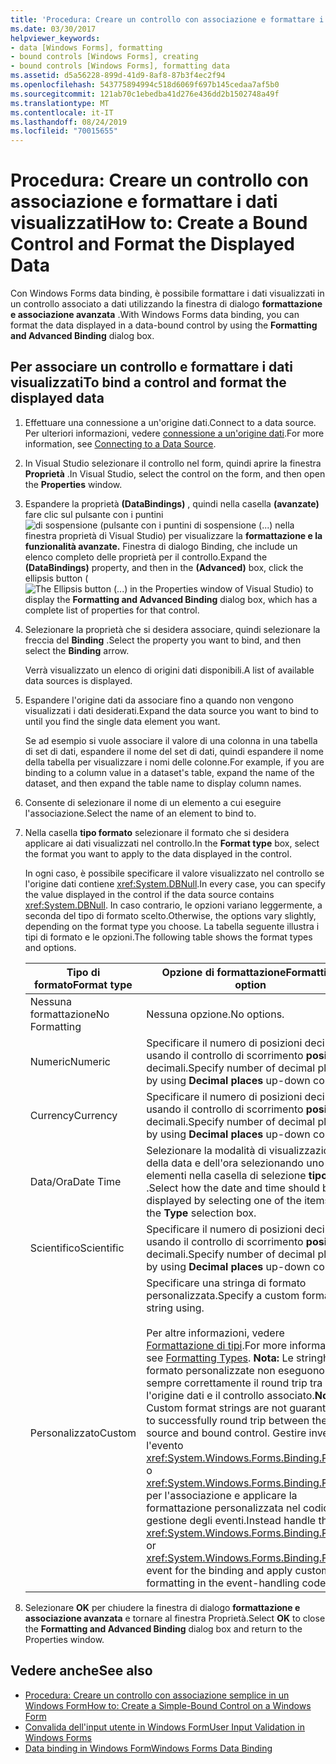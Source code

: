 ```yaml
---
title: 'Procedura: Creare un controllo con associazione e formattare i dati visualizzati'
ms.date: 03/30/2017
helpviewer_keywords:
- data [Windows Forms], formatting
- bound controls [Windows Forms], creating
- bound controls [Windows Forms], formatting data
ms.assetid: d5a56228-899d-41d9-8af8-87b3f4ec2f94
ms.openlocfilehash: 543775894994c518d6069f697b145cedaa7af5b0
ms.sourcegitcommit: 121ab70c1ebedba41d276e436dd2b1502748a49f
ms.translationtype: MT
ms.contentlocale: it-IT
ms.lasthandoff: 08/24/2019
ms.locfileid: "70015655"
---
```

# <a name="how-to-create-a-bound-control-and-format-the-displayed-data"></a><span data-ttu-id="aefe0-102">Procedura: Creare un controllo con associazione e formattare i dati visualizzati</span><span class="sxs-lookup"><span data-stu-id="aefe0-102">How to: Create a Bound Control and Format the Displayed Data</span></span>

<span data-ttu-id="aefe0-103">Con Windows Forms data binding, è possibile formattare i dati visualizzati in un controllo associato a dati utilizzando la finestra di dialogo **formattazione e associazione avanzata** .</span><span class="sxs-lookup"><span data-stu-id="aefe0-103">With Windows Forms data binding, you can format the data displayed in a data-bound control by using the **Formatting and Advanced Binding** dialog box.</span></span>

## <a name="to-bind-a-control-and-format-the-displayed-data"></a><span data-ttu-id="aefe0-104">Per associare un controllo e formattare i dati visualizzati</span><span class="sxs-lookup"><span data-stu-id="aefe0-104">To bind a control and format the displayed data</span></span>

1. <span data-ttu-id="aefe0-105">Effettuare una connessione a un'origine dati.</span><span class="sxs-lookup"><span data-stu-id="aefe0-105">Connect to a data source.</span></span> <span data-ttu-id="aefe0-106">Per ulteriori informazioni, vedere [connessione a un'origine dati](../data/adonet/connecting-to-a-data-source.md).</span><span class="sxs-lookup"><span data-stu-id="aefe0-106">For more information, see [Connecting to a Data Source](../data/adonet/connecting-to-a-data-source.md).</span></span>

2. <span data-ttu-id="aefe0-107">In Visual Studio selezionare il controllo nel form, quindi aprire la finestra **Proprietà** .</span><span class="sxs-lookup"><span data-stu-id="aefe0-107">In Visual Studio, select the control on the form, and then open the **Properties** window.</span></span>

3. <span data-ttu-id="aefe0-108">Espandere la proprietà **(DataBindings)** , quindi nella casella **(avanzate)** fare clic sul pulsante con i puntini![di sospensione (pulsante con i puntini di sospensione (...](./media/how-to-create-a-bound-control-and-format-the-displayed-data/visual-studio-ellipsis-button.png)) nella finestra proprietà di Visual Studio) per visualizzare la **formattazione e la funzionalità avanzate.** Finestra di dialogo Binding, che include un elenco completo delle proprietà per il controllo.</span><span class="sxs-lookup"><span data-stu-id="aefe0-108">Expand the **(DataBindings)** property, and then in the **(Advanced)** box, click the ellipsis button (![The Ellipsis button (...) in the Properties window of Visual Studio](./media/how-to-create-a-bound-control-and-format-the-displayed-data/visual-studio-ellipsis-button.png)) to display the **Formatting and Advanced Binding** dialog box, which has a complete list of properties for that control.</span></span>

4. <span data-ttu-id="aefe0-109">Selezionare la proprietà che si desidera associare, quindi selezionare la freccia del **Binding** .</span><span class="sxs-lookup"><span data-stu-id="aefe0-109">Select the property you want to bind, and then select the **Binding** arrow.</span></span>

     <span data-ttu-id="aefe0-110">Verrà visualizzato un elenco di origini dati disponibili.</span><span class="sxs-lookup"><span data-stu-id="aefe0-110">A list of available data sources is displayed.</span></span>

5. <span data-ttu-id="aefe0-111">Espandere l'origine dati da associare fino a quando non vengono visualizzati i dati desiderati.</span><span class="sxs-lookup"><span data-stu-id="aefe0-111">Expand the data source you want to bind to until you find the single data element you want.</span></span>

     <span data-ttu-id="aefe0-112">Se ad esempio si vuole associare il valore di una colonna in una tabella di set di dati, espandere il nome del set di dati, quindi espandere il nome della tabella per visualizzare i nomi delle colonne.</span><span class="sxs-lookup"><span data-stu-id="aefe0-112">For example, if you are binding to a column value in a dataset's table, expand the name of the dataset, and then expand the table name to display column names.</span></span>

6. <span data-ttu-id="aefe0-113">Consente di selezionare il nome di un elemento a cui eseguire l'associazione.</span><span class="sxs-lookup"><span data-stu-id="aefe0-113">Select the name of an element to bind to.</span></span>

7. <span data-ttu-id="aefe0-114">Nella casella **tipo formato** selezionare il formato che si desidera applicare ai dati visualizzati nel controllo.</span><span class="sxs-lookup"><span data-stu-id="aefe0-114">In the **Format type** box, select the format you want to apply to the data displayed in the control.</span></span>

     <span data-ttu-id="aefe0-115">In ogni caso, è possibile specificare il valore visualizzato nel controllo se l'origine dati contiene <xref:System.DBNull>.</span><span class="sxs-lookup"><span data-stu-id="aefe0-115">In every case, you can specify the value displayed in the control if the data source contains <xref:System.DBNull>.</span></span> <span data-ttu-id="aefe0-116">In caso contrario, le opzioni variano leggermente, a seconda del tipo di formato scelto.</span><span class="sxs-lookup"><span data-stu-id="aefe0-116">Otherwise, the options vary slightly, depending on the format type you choose.</span></span> <span data-ttu-id="aefe0-117">La tabella seguente illustra i tipi di formato e le opzioni.</span><span class="sxs-lookup"><span data-stu-id="aefe0-117">The following table shows the format types and options.</span></span>

    |<span data-ttu-id="aefe0-118">Tipo di formato</span><span class="sxs-lookup"><span data-stu-id="aefe0-118">Format type</span></span>|<span data-ttu-id="aefe0-119">Opzione di formattazione</span><span class="sxs-lookup"><span data-stu-id="aefe0-119">Formatting option</span></span>|
    |-----------------|-----------------------|
    |<span data-ttu-id="aefe0-120">Nessuna formattazione</span><span class="sxs-lookup"><span data-stu-id="aefe0-120">No Formatting</span></span>|<span data-ttu-id="aefe0-121">Nessuna opzione.</span><span class="sxs-lookup"><span data-stu-id="aefe0-121">No options.</span></span>|
    |<span data-ttu-id="aefe0-122">Numeric</span><span class="sxs-lookup"><span data-stu-id="aefe0-122">Numeric</span></span>|<span data-ttu-id="aefe0-123">Specificare il numero di posizioni decimali usando il controllo di scorrimento **posizioni** decimali.</span><span class="sxs-lookup"><span data-stu-id="aefe0-123">Specify number of decimal places by using **Decimal places** up-down control.</span></span>|
    |<span data-ttu-id="aefe0-124">Currency</span><span class="sxs-lookup"><span data-stu-id="aefe0-124">Currency</span></span>|<span data-ttu-id="aefe0-125">Specificare il numero di posizioni decimali usando il controllo di scorrimento **posizioni** decimali.</span><span class="sxs-lookup"><span data-stu-id="aefe0-125">Specify number of decimal places by using **Decimal places** up-down control.</span></span>|
    |<span data-ttu-id="aefe0-126">Data/Ora</span><span class="sxs-lookup"><span data-stu-id="aefe0-126">Date Time</span></span>|<span data-ttu-id="aefe0-127">Selezionare la modalità di visualizzazione della data e dell'ora selezionando uno degli elementi nella casella di selezione **tipo** .</span><span class="sxs-lookup"><span data-stu-id="aefe0-127">Select how the date and time should be displayed by selecting one of the items in the **Type** selection box.</span></span>|
    |<span data-ttu-id="aefe0-128">Scientifico</span><span class="sxs-lookup"><span data-stu-id="aefe0-128">Scientific</span></span>|<span data-ttu-id="aefe0-129">Specificare il numero di posizioni decimali usando il controllo di scorrimento **posizioni** decimali.</span><span class="sxs-lookup"><span data-stu-id="aefe0-129">Specify number of decimal places by using **Decimal places** up-down control.</span></span>|
    |<span data-ttu-id="aefe0-130">Personalizzato</span><span class="sxs-lookup"><span data-stu-id="aefe0-130">Custom</span></span>|<span data-ttu-id="aefe0-131">Specificare una stringa di formato personalizzata.</span><span class="sxs-lookup"><span data-stu-id="aefe0-131">Specify a custom format string using.</span></span><br /><br /> <span data-ttu-id="aefe0-132">Per altre informazioni, vedere [Formattazione di tipi](../../standard/base-types/formatting-types.md).</span><span class="sxs-lookup"><span data-stu-id="aefe0-132">For more information, see [Formatting Types](../../standard/base-types/formatting-types.md).</span></span> <span data-ttu-id="aefe0-133">**Nota:**  Le stringhe di formato personalizzate non eseguono sempre correttamente il round trip tra l'origine dati e il controllo associato.</span><span class="sxs-lookup"><span data-stu-id="aefe0-133">**Note:**  Custom format strings are not guaranteed to successfully round trip between the data source and bound control.</span></span> <span data-ttu-id="aefe0-134">Gestire invece l'evento <xref:System.Windows.Forms.Binding.Parse> o <xref:System.Windows.Forms.Binding.Format> per l'associazione e applicare la formattazione personalizzata nel codice di gestione degli eventi.</span><span class="sxs-lookup"><span data-stu-id="aefe0-134">Instead handle the <xref:System.Windows.Forms.Binding.Parse> or <xref:System.Windows.Forms.Binding.Format> event for the binding and apply custom formatting in the event-handling code.</span></span>|

8. <span data-ttu-id="aefe0-135">Selezionare **OK** per chiudere la finestra di dialogo **formattazione e associazione avanzata** e tornare al finestra Proprietà.</span><span class="sxs-lookup"><span data-stu-id="aefe0-135">Select **OK** to close the **Formatting and Advanced Binding** dialog box and return to the Properties window.</span></span>

## <a name="see-also"></a><span data-ttu-id="aefe0-136">Vedere anche</span><span class="sxs-lookup"><span data-stu-id="aefe0-136">See also</span></span>

- [<span data-ttu-id="aefe0-137">Procedura: Creare un controllo con associazione semplice in un Windows Form</span><span class="sxs-lookup"><span data-stu-id="aefe0-137">How to: Create a Simple-Bound Control on a Windows Form</span></span>](how-to-create-a-simple-bound-control-on-a-windows-form.md)
- [<span data-ttu-id="aefe0-138">Convalida dell'input utente in Windows Form</span><span class="sxs-lookup"><span data-stu-id="aefe0-138">User Input Validation in Windows Forms</span></span>](user-input-validation-in-windows-forms.md)
- [<span data-ttu-id="aefe0-139">Data binding in Windows Form</span><span class="sxs-lookup"><span data-stu-id="aefe0-139">Windows Forms Data Binding</span></span>](windows-forms-data-binding.md)
